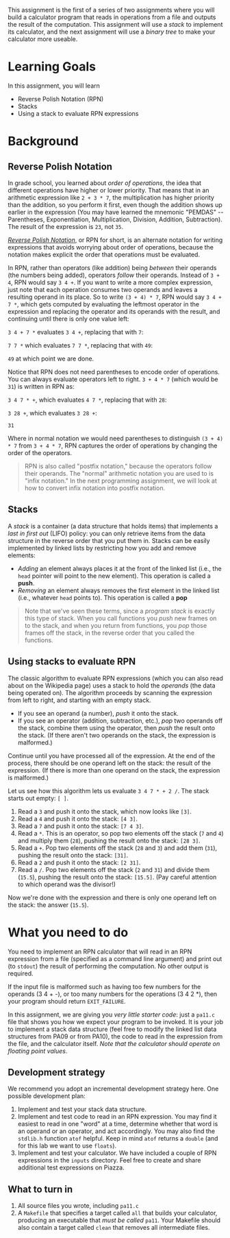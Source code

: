 This assignment is the first of a series of two assignments where you will
build a calculator program that reads in operations from a file and outputs
the result of the computation. This assignment will use a *stack* to implement
its calculator, and the next assignment will use a *binary tree* to make your
calculator more useable.

Learning Goals
==============

In this assignment, you will learn

* Reverse Polish Notation (RPN)
* Stacks
* Using a stack to evaluate RPN expressions

Background
==========

Reverse Polish Notation
-----------------------

In grade school, you learned about *order of operations*, the idea that
different operations have higher or lower priority. That means that in an
arithmetic expression like `2 + 3 * 7`, the multiplication has higher priority
than the addition, so you perform it first, even though the addition shows up
earlier in the expression (You may have learned the mnemonic "PEMDAS" --
Parentheses, Exponentiation, Multiplication, Division, Addition, Subtraction).
The result of the expression is `23`, not `35`.

[*Reverse Polish Notation*](https://en.wikipedia.org/wiki/Reverse_Polish_notation), or RPN for short, is an alternate notation for writing expressions that avoids worrying about order of operations, because the notation makes explicit the order that operations must be evaluated.

In RPN, rather than operators (like addition) being *between* their operands (the numbers being added), operators *follow* their operands. Instead of `3 + 4`, RPN would say `3 4 +`. If you want to write a more complex expression, just note that each operation consumes two operands and leaves a resulting operand in its place. So to write `(3 + 4) * 7`, RPN would say `3 4 + 7 *`, which gets computed by evaluating the leftmost operator in the expression and replacing the operator and its operands with the result, and continuing until there is only one value left:

`3 4 + 7 *` evaluates `3 4 +`, replacing that with `7`:

`7 7 *` which evaluates `7 7 *`, replacing that with `49`:

`49` at which point we are done.

Notice that RPN does not need parentheses to encode order of operations. You
can always evaluate operators left to right. `3 + 4 * 7` (which would be `31`)
is written in RPN as:

`3 4 7 * +`, which evaluates `4 7 *`, replacing that with `28`:

`3 28 +`, which evaluates `3 28 +`:

`31`

Where in normal notation we would need parentheses to distinguish `(3 + 4) * 7` from `3 + 4 * 7`, RPN captures the order of operations by changing the order of the operators.

> RPN is also called "postfix notation," because the operators follow their 
> operands. The "normal" arithmetic notation you are used to is "infix 
> notation." In the next programming assignment, we will look at how to
> convert infix notation into postfix notation.

Stacks
------

A *stack* is a container (a data structure that holds items) that implements a
*last in first out* (LIFO) policy: you can only retrieve items from the data
structure in the reverse order that you put them in. Stacks can be easily implemented by linked lists by restricting how you add and remove elements:

* *Adding* an element always places it at the front of the linked list (i.e., the `head` pointer will point to the new element). This operation is called a **push**.
* *Removing* an element always removes the first element in the linked list (i.e., whatever `head` points to). This operation is called a **pop**

> Note that we've seen these terms, since a *program stack* is exactly
> this type of stack. When you call functions you *push* new frames on
> to the stack, and when you return from functions, you *pop* those
> frames off the stack, in the reverse order that you called the
> functions.

Using stacks to evaluate RPN
----------------------------

The classic algorithm to evaluate RPN expressions (which you can also read
about on the Wikipedia page) uses a stack to hold the *operands* (the data
being operated on). The algorithm proceeds by scanning the expression from
left to right, and starting with an empty stack.

* If you see an operand (a number), *push* it onto the stack.
* If you see an operator (addition, subtraction, etc.), *pop* two operands off the stack, combine them using the operator, then *push* the result onto the stack. (If there aren't two operands on the stack, the expression is malformed.)

Continue until you have processed all of the expression. At the end of the
process, there should be one operand left on the stack: the result of the
expression. (If there is more than one operand on the stack, the expression is
malformed.)

Let us see how this algorithm lets us evaluate `3 4 7 * + 2 /`. The stack starts out empty: `[ ]`.

1. Read a `3` and push it onto the stack, which now looks like `[3]`.
2. Read a `4` and push it onto the stack: `[4 3]`.
3. Read a `7` and push it onto the stack: `[7 4 3]`.
4. Read a `*`. This is an operator, so pop two elements off the stack (`7` and `4`) and multiply them (`28`), pushing the result onto the stack: `[28 3]`.
5. Read a `+`. Pop two elements off the stack (`28` and `3`) and add them (`31`), pushing the result onto the stack: `[31]`.
6. Read a `2` and push it onto the stack: `[2 31]`.
7. Read a `/`. Pop two elements off the stack (`2` and `31`) and divide them (`15.5`), pushing the result onto the stack: `[15.5]`. (Pay careful attention to which operand was the divisor!)

Now we're done with the expression and there is only one operand left on the
stack: the answer (`15.5`).

What you need to do
===================

You need to implement an RPN calculator that will read in an RPN expression
from a file (specified as a command line argument) and print out (to `stdout`)
the result of performing the computation. No other output is required.

If the input file is malformed such as having too few numbers for the operands
(3 4 + -), or too many numbers for the operations (3 4 2 *), then
your program should return `EXIT_FAILURE`.

In this assignment, we are giving you *very little starter code*: just a
`pa11.c` file that shows you how we expect your program to be invoked. It is
your job to implement a stack data structure (feel free to modify the linked
list data structures from PA09 or from PA10), the code to read in the
expression from the file, and the calculator itself. *Note that the calculator should operate on floating point values*.

Development strategy
--------------------

We recommend you adopt an incremental development strategy here. One possible
development plan:

1. Implement and test your stack data structure.
2. Implement and test code to read in an RPN expression. You may find it easiest to read in one "word" at a time, determine whether that word is an operand or an operator, and act accordingly. You may also find the `stdlib.h` function `atof` helpful. Keep in mind `atof` returns a `double` (and for this lab we want to use `floats`).
3. Implement and test your calculator. We have included a couple of RPN expressions in the `inputs` directory. Feel free to create and share additional test expressions on Piazza.

What to turn in
---------------

1. All source files you wrote, including `pa11.c`
2. A `Makefile` that specifies a target called `all` that builds your calculator, producing an executable that *must be called* `pa11`. Your Makefile should also contain a target called `clean` that removes all intermediate files.
